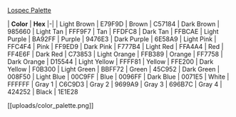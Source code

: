 [Lospec Palette](https://lospec.com/palette-list/fancade33)

| **Color** | **Hex**
|-|
| Light Brown | E79F9D
| Brown | C57184
| Dark Brown | 985660
| Light Tan | FFF9F7
| Tan | FFDFC8
| Dark Tan | FFBCAE
| Light Purple | BA92FF
| Purple | 9476E3
| Dark Purple | 6E58A9
| Light Pink | FFC4F4
| Pink | FF9ED9
| Dark Pink | F777B4
| Light Red | FFA4A4
| Red | FF4E6F
| Dark Red | C73853
| Light Orange | FFB389
| Orange | FF7758
| Dark Orange | D15544
| Light Yellow | FFFF81
| Yellow | FFE200
| Dark Yellow | F0B300
| Light Green | BBFF72
| Green | 45C952
| Dark Green | 008F50
| Light Blue | 00C9FF
| Blue | 0096FF
| Dark Blue | 0071E5
| White | FFFFFF
| Gray 1 | C6C9D3
| Gray 2 | 9699A9
| Gray 3 | 696B7C
| Gray 4 | 424252
| Black | 1E1E28

[[uploads/color_palette.png]]